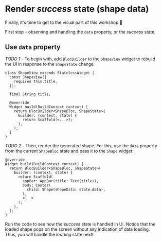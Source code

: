 # Render _success_ state (shape data)

Finally, it's time to get to the visual part of this workshop 🎉

First stop - observing and handling the `data` property, or the _success_ state.

## Use `data` property

_TODO 1_ - To begin with, add `BlocBuilder` to the `ShapeView` widget to rebuild the UI in response to the `ShapeState` change:

```
class ShapeView extends StatelessWidget {
  const ShapeView({
    required this.title,
  });

  final String title;

  @override
  Widget build(BuildContext context) {
    return BlocBuilder<ShapeBloc, ShapeState>(
      builder: (context, state) {
        return Scaffold(<...>);
      },
    );
  }
}
```

_TODO 2_ - Then, render the generated shape. For this, use the `data` property from the current `ShapeBloc` state and pass it to the `Shape` widget:

```
@override
Widget build(BuildContext context) {
  return BlocBuilder<ShapeBloc, ShapeState>(
    builder: (context, state) {
      return Scaffold(
        appBar: AppBar(title: Text(title)),
        body: Center(
          child: Shape(shapeData: state.data),
        ),
        <...>
      );
    },
  );
}
```

Run the code to see how the _success_ state is handled in UI. Notice that the loaded shape pops on the screen without any indication of data loading. Thus, you will handle the _loading_ state next!

